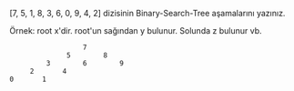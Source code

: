 [7, 5, 1, 8, 3, 6, 0, 9, 4, 2] dizisinin Binary-Search-Tree aşamalarını yazınız.

Örnek: root x'dir. root'un sağından y bulunur. Solunda z bulunur vb.
                    
                      7   
                  5        8
             3        6        9  
         2       4              
    0       1
    

